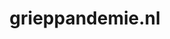 ---
layout: post
title:  "grieppandemie.nl"
internal_url:  "/data/grieppandemie.nl.html"
categories: dutchgov
---